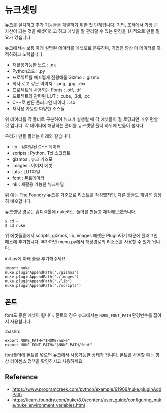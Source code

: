 # 뉴크셋팅

뉴크를 설치하고 추가 기능들을 개발하기 위한 첫 단계입니다.
기업, 조직에서 가장 큰 자산이 되는 것을 에셋이라고 하고 에셋을 잘 관리할 수 있는 환경을 1차적으로 만들 필요가 있습니다.

뉴크에서는 보통 아래 설명된 데이터를 에셋으로 분류하며, 기업은 항상 이 데이터를 축적하려고 노력합니다.

- 재활용가능한 노드 : .nk
- Python코드 : .py
- 프로젝트를 매끄럽게 진행해줄 Gizmo : .gizmo
- 회사 로고 같은 이미지 : .png, .jpg, .exr
- 프로젝트에 사용되는 Fonts : .otf, .ttf
- 프로젝트와 관련된 LUT : .cube, .3dl, .cc
- C++로 만든 플러그인 데이터 : .so
- 재사용 가능한 다양한 소스들

위 데이터를 각 폴더로 구분하여 뉴크가 실행될 때 각 에셋들이 잘 로딩되면 매우 편할 것 입니다.
각 데이터에 해당하는 폴더를 뉴크셋팅 폴더 하위에 만들어 봅시다.

우리가 만들 폴더는 아래와 같습니다.

- lib : 컴파일된 C++ 데이터
- scripts : Python, Tcl 스크립트
- gizmos : 뉴크 기즈모
- images : 이미지 에셋
- luts : LUT파일
- font : 폰트데이터
- nk : 재활용 가능한 뉴크파일

위 예는 The Foundry 뉴크를 기준으로 리스트를 작성했지만,
다른 툴들도 개념은 굉장히 비슷합니다.

뉴크셋팅 경로는 홈디렉톨에 nuke라는 폴더를 만들고 제작해보겠습니다.
```
$ cd ~
$ cd nuke
```

위 에셋들중에서 scripts, gizmos, lib, images 에셋은 Plugin이기 때문에 플러그인 패스에 추가합니다.
추가하면 menu.py에서 해당경로의 리소스를 사용할 수 있게 됩니다.

init.py에 아래 줄을 추가해주세요.
```
import nuke
nuke.pluginAppendPath("./gizmos")
nuke.pluginAppendPath("./images")
nuke.pluginAppendPath("./lib")
nuke.pluginAppendPath("./scripts")
```

## 폰트
font도 좋은 에셋이 됩니다. 폰트의 경우 뉴크에서는 `NUKE_FONT_PATH` 환경변수를 잡아서 사용합니다.

.bashrc
```
export NUKE_PATH="$HOME/nuke"
export NUKE_FONT_PATH="$NUKE_PATH/font"
```

font폴더에 폰트를 넣으면 뉴크에서 사용가능한 상태가 됩니다.
폰트를 사용할 때는 항상 라이센스 정책을 확인하시고 사용하세요.

## Reference
- https://www.programcreek.com/python/example/91909/nuke.pluginAddPath
- https://learn.foundry.com/nuke/8.0/content/user_guide/configuring_nuke/nuke_environment_variables.html
